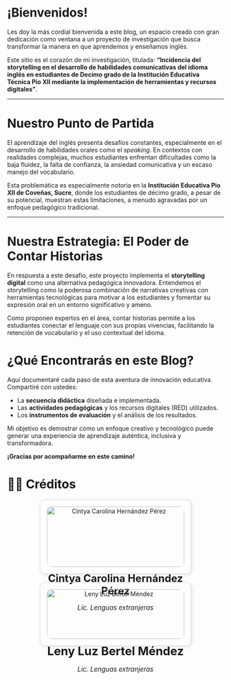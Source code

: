 # ¡Bienvenidos!

Les doy la más cordial bienvenida a este blog, un espacio creado con gran dedicación como ventana a un proyecto de investigación que busca transformar la manera en que aprendemos y enseñamos inglés.

Este sitio es el corazón de mi investigación, titulada: **“Incidencia del storytelling en el desarrollo de habilidades comunicativas del idioma inglés en estudiantes de Decimo grado de la Institución Educativa Técnica Pio XII mediante la implementación de herramientas y recursos digitales”**.

---

# Nuestro Punto de Partida

El aprendizaje del inglés presenta desafíos constantes, especialmente en el desarrollo de habilidades orales como el *speaking*. En contextos con realidades complejas, muchos estudiantes enfrentan dificultades como la baja fluidez, la falta de confianza, la ansiedad comunicativa y un escaso manejo del vocabulario.

Esta problemática es especialmente notoria en la **Institución Educativa Pio XII de Coveñas, Sucre**, donde los estudiantes de décimo grado, a pesar de su potencial, muestran estas limitaciones, a menudo agravadas por un enfoque pedagógico tradicional.

---

# Nuestra Estrategia: El Poder de Contar Historias

En respuesta a este desafío, este proyecto implementa el **storytelling digital** como una alternativa pedagógica innovadora. Entendemos el storytelling como la poderosa combinación de narrativas creativas con herramientas tecnológicas para motivar a los estudiantes y fomentar su expresión oral en un entorno significativo y ameno.

Como proponen expertos en el área, contar historias permite a los estudiantes conectar el lenguaje con sus propias vivencias, facilitando la retención de vocabulario y el uso contextual del idioma.

# ¿Qué Encontrarás en este Blog?

Aquí documentaré cada paso de esta aventura de innovación educativa. Compartiré con ustedes:

-   La **secuencia didáctica** diseñada e implementada.
-   Las **actividades pedagógicas** y los recursos digitales (RED) utilizados.
-   Los **instrumentos de evaluación** y el análisis de los resultados.

Mi objetivo es demostrar cómo un enfoque creativo y tecnológico puede generar una experiencia de aprendizaje auténtica, inclusiva y transformadora.

**¡Gracias por acompañarme en este camino!**

# 👩‍🏫 Créditos  

<div style="display: flex; gap: 20px; justify-content: center; flex-wrap: wrap;">

  <div style="border: 1px solid #ddd; border-radius: 12px; width: 320px; text-align: center; box-shadow: 2px 2px 10px rgba(0,0,0,0.12); padding: 15px;">
    <img src="https://storage.googleapis.com/alcoapp/utils/lic-cintya.jpeg" alt="Cintya Carolina Hernández Pérez" style="width: 100%; border-radius: 10px;">
    <h3 style="margin: 12px 0 5px; font-size: 1.5rem;">Cintya Carolina Hernández Pérez</h3>
    <p style="font-size: 0.95rem;"><em>Lic. Lenguas extranjeras</em></p>
  </div>

  <div style="border: 1px solid #ddd; border-radius: 12px; width: 320px; text-align: center; box-shadow: 2px 2px 10px rgba(0,0,0,0.12); padding: 15px;">
    <img src="https://storage.googleapis.com/alcoapp/utils/lic-leny.jpeg" alt="Leny Luz Bertel Méndez" style="width: 100%; border-radius: 10px;">
    <h3 style="margin: 12px 0 5px; font-size: 1.7rem;">Leny Luz Bertel Méndez</h3>
    <p style="font-size: 0.95rem;"><em>Lic. Lenguas extranjeras</em></p>
  </div>

</div>